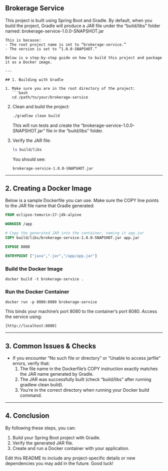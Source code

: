 ## Brokerage Service

This project is built using Spring Boot and Gradle. By default, when you build the project, Gradle will produce a JAR file under the “build/libs” folder named:
brokerage-service-1.0.0-SNAPSHOT.jar

``` 
This is because:  
- The root project name is set to “brokerage-service.”  
- The version is set to “1.0.0-SNAPSHOT.”  

Below is a step-by-step guide on how to build this project and package it as a Docker image.

---

## 1. Building with Gradle

1. Make sure you are in the root directory of the project:
   ```bash
   cd /path/to/your/brokerage-service
   ```
2. Clean and build the project:
   ```bash
   ./gradlew clean build
   ```
   This will run tests and create the “brokerage-service-1.0.0-SNAPSHOT.jar” file in the “build/libs” folder.

3. Verify the JAR file:
   ```bash
   ls build/libs
   ```
   You should see:
   ```
   brokerage-service-1.0.0-SNAPSHOT.jar
   ```

---

## 2. Creating a Docker Image

Below is a sample Dockerfile you can use. Make sure the COPY line points to the JAR file name that Gradle generated:

```dockerfile
FROM eclipse-temurin:17-jdk-alpine

WORKDIR /app

# Copy the generated JAR into the container, naming it app.jar
COPY build/libs/brokerage-service-1.0.0-SNAPSHOT.jar app.jar

EXPOSE 8080

ENTRYPOINT ["java","-jar","/app/app.jar"]
```

### Build the Docker Image
```
docker build -t brokerage-service .
``` 

### Run the Docker Container
```
docker run -p 8080:8080 brokerage-service
``` 
This binds your machine’s port 8080 to the container’s port 8080. Access the service using:
```
[http://localhost:8080]
``` 

---

## 3. Common Issues & Checks

- If you encounter “No such file or directory” or “Unable to access jarfile” errors, verify that:
    1. The file name in the Dockerfile’s COPY instruction exactly matches the JAR name generated by Gradle.
    2. The JAR was successfully built (check “build/libs” after running gradlew clean build).
    3. You’re in the correct directory when running your Docker build command.

---

## 4. Conclusion

By following these steps, you can:
1. Build your Spring Boot project with Gradle.
2. Verify the generated JAR file.
3. Create and run a Docker container with your application.

Edit this README to include any project-specific details or new dependencies you may add in the future. Good luck!
```
